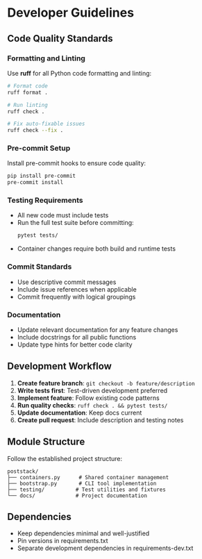 # Developer Guidelines

## Code Quality Standards

### Formatting and Linting

Use **ruff** for all Python code formatting and linting:

```bash
# Format code
ruff format .

# Run linting
ruff check .

# Fix auto-fixable issues
ruff check --fix .
```

### Pre-commit Setup

Install pre-commit hooks to ensure code quality:

```bash
pip install pre-commit
pre-commit install
```

### Testing Requirements

- All new code must include tests
- Run the full test suite before committing:
  ```bash
  pytest tests/
  ```
- Container changes require both build and runtime tests

### Commit Standards

- Use descriptive commit messages
- Include issue references when applicable
- Commit frequently with logical groupings

### Documentation

- Update relevant documentation for any feature changes
- Include docstrings for all public functions
- Update type hints for better code clarity

## Development Workflow

1. **Create feature branch**: `git checkout -b feature/description`
2. **Write tests first**: Test-driven development preferred
3. **Implement feature**: Follow existing code patterns
4. **Run quality checks**: `ruff check . && pytest tests/`
5. **Update documentation**: Keep docs current
6. **Create pull request**: Include description and testing notes

## Module Structure

Follow the established project structure:

```
poststack/
├── containers.py      # Shared container management
├── bootstrap.py       # CLI tool implementation
├── testing/          # Test utilities and fixtures
└── docs/             # Project documentation
```

## Dependencies

- Keep dependencies minimal and well-justified
- Pin versions in requirements.txt
- Separate development dependencies in requirements-dev.txt